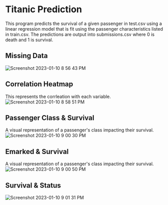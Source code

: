 # Titanic Prediction

This program predicts the survival of a given passenger in test.csv using a linear regression model that is fit using the passenger characteristics listed in train.csv.  The predictions are output into submissions.csv where 0 is death and 1 is survival.

## Missing Data

![Screenshot 2023-01-10 8 56 43 PM](https://user-images.githubusercontent.com/109627527/211721281-fb7bbd6c-d7fc-40d1-854d-226d76fc3b3e.png)

## Correlation Heatmap
This represents the corrleation with each variable.
![Screenshot 2023-01-10 8 58 51 PM](https://user-images.githubusercontent.com/109627527/211721396-aef00dec-b762-4466-a3a1-367741b86c8a.png)

## Passenger Class & Survival
A visual representation of a passenger's class impacting their survival.
![Screenshot 2023-01-10 9 00 30 PM](https://user-images.githubusercontent.com/109627527/211721576-a618ef4a-1187-4495-b82f-3756323dcfca.png)
## Emarked & Survival
A visual representation of a passenger's class impacting their survival.
![Screenshot 2023-01-10 9 00 50 PM](https://user-images.githubusercontent.com/109627527/211721612-31a13acf-f046-43d7-9f02-4b51d4c298bc.png)
## Survival & Status
![Screenshot 2023-01-10 9 01 31 PM](https://user-images.githubusercontent.com/109627527/211721702-53a0a69c-1d2f-476f-82cf-0f555024cd00.png)

